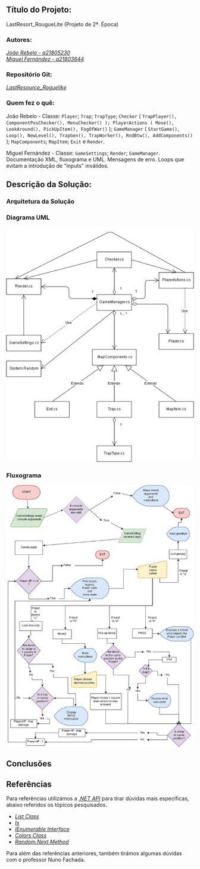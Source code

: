 ## Título do Projeto:
LastResort_RougueLite (Projeto de 2ª. Época)

### Autores:

*[João Rebelo - a21805230](https://github.com/JBernardoRebelo)* <br />
*[Miguel Fernández - a21803644](https://github.com/MizuRyujin)*

### Repositório Git:

*[LastResource_Roguelike](https://github.com/JBernardoRebelo/LastResource_Roguelike)*

### Quem fez o quê:
João Rebelo - Classe: `Player`; `Trap`; `TrapType`; `Checker` ( `TrapPlayer(), ComponentPosChecker(), MenuChecker() ); PlayerActions ( Move(), LookAround(), PickUpItem(), FogOfWar()` ); `GameManager` ( `StartGame(), Loop(), NewLevel(), TrapGen(), TrapWorker(), RndBtw(), AddComponents()` ); `MapComponents`; `MapItem`; `Exit` e `Render`.

Miguel Fernández - Classe: `GameSettings`; `Render`; `GameManager`. Documentação XML, fluxograma e UML. Mensagens de erro. Loops que evitam a introdução de "inputs" inválidos.

## Descrição da Solução:

### Arquitetura da Solução

### Diagrama UML
![](UML_Projecto_2Epoca_LP1_fim.jpg)
### Fluxograma
![](Fluxograma_Projecto_2Epoca_LP1_final.jpg)
## Conclusões

## Referências

Para referências utilizámos a
 *[.NET API](https://docs.microsoft.com/en-us/dotnet/api/?view=netcore-2.2)* 
 para tirar dúvidas mais específicas, abaixo referidos os tópicos pesquisados.

- *[List Class](https://docs.microsoft.com/en-us/dotnet/api/system.collections.generic.list-1?view=netcore-2.2)*
- *[Is](https://docs.microsoft.com/en-us/dotnet/csharp/language-reference/keywords/is)*
- *[IEnumerable Interface](https://docs.microsoft.com/en-us/dotnet/api/system.collections.ienumerable?view=netframework-4.8)*
- *[Colors Class](https://docs.microsoft.com/en-us/dotnet/api/system.windows.media.colors?view=netframework-4.8)*
- *[Random.Next Method](https://docs.microsoft.com/en-us/dotnet/api/system.random.next?view=netframework-4.8)*

Para além das referências anteriores,
 também tirámos algumas dúvidas com o professor Nuno Fachada.

